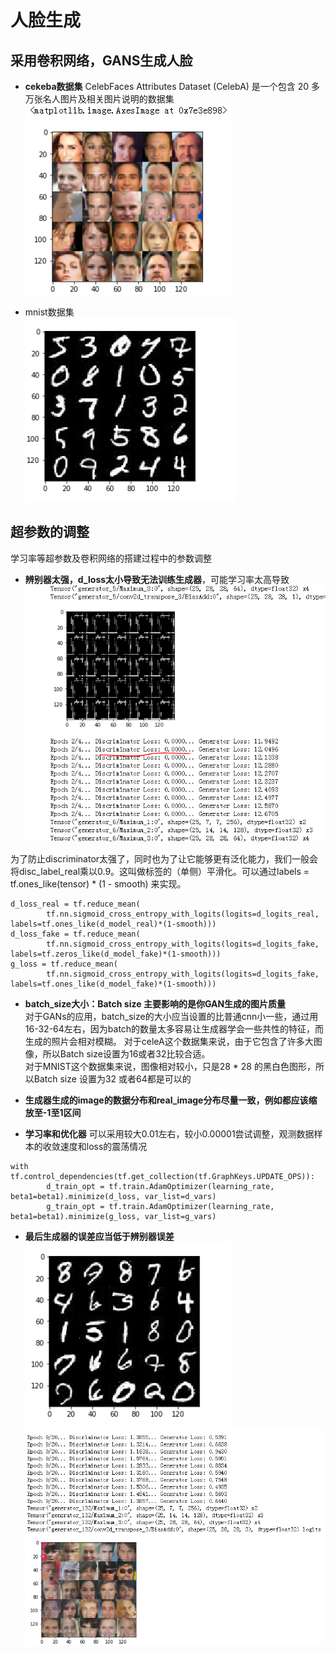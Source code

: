 # 人脸生成

## 采用卷积网络，GANS生成人脸

* **cekeba数据集**
CelebFaces Attributes Dataset (CelebA) 是一个包含 20 多万张名人图片及相关图片说明的数据集
![](assets/markdown-img-paste-20181205092031563.png)

* mnist数据集  
![](assets/markdown-img-paste-20181205092424346.png)

## 超参数的调整  
学习率等超参数及卷积网络的搭建过程中的参数调整  


* **辨别器太强，d_loss太小导致无法训练生成器**，可能学习率太高导致  
![](assets/markdown-img-paste-20181205092320292.png)   

为了防止discriminator太强了，同时也为了让它能够更有泛化能力，我们一般会将disc_label_real乘以0.9。这叫做标签的（单侧）平滑化。可以通过labels = tf.ones_like(tensor) * (1 - smooth) 来实现。
```
d_loss_real = tf.reduce_mean(
        tf.nn.sigmoid_cross_entropy_with_logits(logits=d_logits_real, labels=tf.ones_like(d_model_real)*(1-smooth)))
d_loss_fake = tf.reduce_mean(
        tf.nn.sigmoid_cross_entropy_with_logits(logits=d_logits_fake, labels=tf.zeros_like(d_model_fake)*(1-smooth)))
g_loss = tf.reduce_mean(
        tf.nn.sigmoid_cross_entropy_with_logits(logits=d_logits_fake, labels=tf.ones_like(d_model_fake)*(1-smooth)))
```    
     
     
* **batch_size大小：Batch size 主要影响的是你GAN生成的图片质量**  
对于GANs的应用，batch_size的大小应当设置的比普通cnn小一些，通过用16-32-64左右，因为batch的数量太多容易让生成器学会一些共性的特征，而生成的照片会相对模糊。
对于celeA这个数据集来说，由于它包含了许多大图像，所以Batch size设置为16或者32比较合适。  
对于MNIST这个数据集来说，图像相对较小，只是28 * 28 的黑白色图形，所以Batch size 设置为32 或者64都是可以的


* **生成器生成的image的数据分布和real_image分布尽量一致，例如都应该缩放至-1至1区间**


* **学习率和优化器**
可以采用较大0.01左右，较小0.00001尝试调整，观测数据样本的收敛速度和loss的震荡情况
```
with tf.control_dependencies(tf.get_collection(tf.GraphKeys.UPDATE_OPS)):
        d_train_opt = tf.train.AdamOptimizer(learning_rate, beta1=beta1).minimize(d_loss, var_list=d_vars)
        g_train_opt = tf.train.AdamOptimizer(learning_rate, beta1=beta1).minimize(g_loss, var_list=g_vars)
```



* **最后生成器的误差应当低于辨别器误差**  
![](assets/markdown-img-paste-20181206100551322.png)
![](assets/markdown-img-paste-20181205111904568.png)
